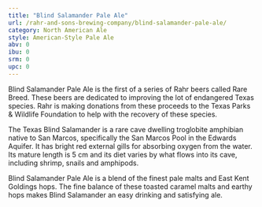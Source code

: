 ```yaml
---
title: "Blind Salamander Pale Ale"
url: /rahr-and-sons-brewing-company/blind-salamander-pale-ale/
category: North American Ale
style: American-Style Pale Ale
abv: 0
ibu: 0
srm: 0
upc: 0
---
```

Blind Salamander Pale Ale is the first of a series of Rahr beers
called Rare Breed. These beers are dedicated to improving the lot of
endangered Texas species. Rahr is making donations from these proceeds
to the Texas Parks & Wildlife Foundation to help with the recovery
of these species. 

The Texas Blind Salamander is a rare cave dwelling troglobite amphibian native to San
Marcos, specifically the San Marcos Pool in the Edwards Aquifer. It has
bright red external gills for absorbing oxygen from the water. Its
mature length is 5 cm and its diet varies by what flows into its cave,
including shrimp, snails and amphipods. 

Blind Salamander Pale Ale is a blend of the finest pale malts and East Kent
Goldings hops. The fine balance of these toasted caramel malts and
earthy hops makes Blind Salamander an easy drinking and satisfying ale.

